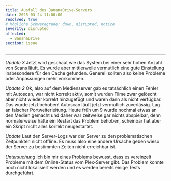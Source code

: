 ```yaml
---
title: Ausfall des BananaDrive-Servers
date: 2025-03-24 11:00:00
resolved: true
# Mögliche Schweregrade: down, disrupted, notice
severity: disrupted
affected:
  - BananaDrive
section: issue
---
```


---

*Update 3*
Jetzt wird geschaut wie das System bei einer sehr hohen Anzahl von Scans läuft. Es wurde aber mittlerweile vermutlich eine gute Einstellung insbesondere für den Cache gefunden. Generell sollten also keine Probleme oder Anpassungen mehr vorkommen.

*Update 2*
Ok, also auf dem Medienserver gab es tatsächlich einen Fehler mit Autoscan, war nicht korrekt aktiv, somit wurden Filme zwar gelöscht aber nicht wieder korrekt hinzugefügt und waren dann als nicht verfügbar.
Das wurde jetzt behoben! Autoscan läuft jetzt vermutlich zuverlässig. Lag an falscher Portweiterleitung.
Heute früh um 9 wurde nochmal etwas an den Medien gemacht und daher war zeitweise gar nichts abspielbar, denn normalerweise hätte ein Restart das Problem behoben, scheinbar hat aber ein Skript nicht alles korrekt neugestartet.

*Update*
Laut den Server-Logs war der Server zu den problematischen Zeitpunkten nicht offline. Es muss also eine andere Ursache geben wieso der Server zu bestimmten Zeiten nicht erreichbar ist.

*Untersuchung*
Ich bin mir eines Problems bewusst, dass es vereinzelt Probleme mit dem Online-Status vom Plex-Server gibt. Das Problem konnte noch nicht lokalisiert werden und es werden bereits einige Tests durchgeführt.
